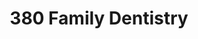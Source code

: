 ---
title: 380 Family Dentistry
image: http://via.placeholder.com/100x100
logo:
address: 1361 E University Dr &#35;10
city: Prosper
state: TX
zip: 75078
rating: 4.7
phone: (972) 346-9998
website: https://380dental.com/
map: 
yelp: 
employees:
  - name: 
  - title: 
---